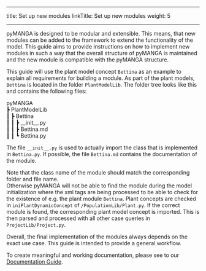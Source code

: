 
---
title: Set up new modules
linkTitle: Set up new modules
weight: 5

---

pyMANGA is designed to be modular and extensible. 
This means, that new modules can be added to the framework to extend the functionality of the model. 
This guide aims to provide instructions on how to implement new modules in such a way that the overall structure of pyMANGA is maintained and the new module is compatible with the pyMANGA structure.  

This guide will use the plant model concept `Bettina` as an example to explain all requirements for building a module.
As part of the plant models, `Bettina` is located in the folder `PlantModelLib`. 
The folder tree looks like this and contains the following files:  

pyMANGA  
 ┣ PlantModelLib  
 ┃ ┣ Bettina  
 ┃ ┃ ┣ \_\_init__.py  
 ┃ ┃ ┣ Bettina.md  
 ┃ ┃ ┗ Bettina.py  

The file `__init__.py` is used to actually import the class that is implemented in `Bettina.py`. 
If possible, the file `Bettina.md` contains the documentation of the module. 

Note that the class name of the module should match the corresponding folder and file name.  
Otherwise pyMANGA  will not be able to find the module during the model initialization where the xml tags are being processed to be able to check for the existence of e.g. the plant module `Bettina`. 
Plant concepts are checked in `iniPlantDynamicConcept` of `/PopulationLib/Plant.py`. 
If the correct module is found, the corresponding plant model concept is imported. 
This is then parsed and processed with all other case queries in `ProjectLib/Project.py`. 

Overall, the final implementation of the modules always depends on the exact use case. 
This guide is intended to provide a general workflow.

To create meaningful and working documentation, please see to our [Documentation Guide](../documentation).
